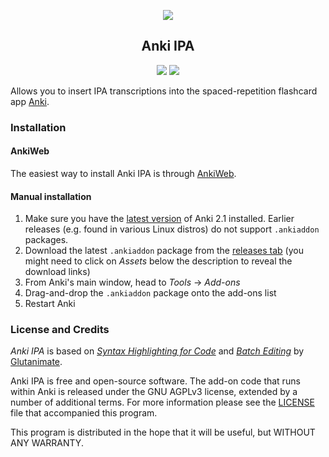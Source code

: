 <p align="center"><img src="https://github.com/m-rtin/anki-ipa/blob/master/screenshots/screenshot0.png"></p>

<h2 align="center">Anki IPA</h2>
<p align="center">
<a title="License: GNU AGPLv3" href="https://github.com/m-rtin/anki-ipa/blob/master/LICENSE"><img  src="https://img.shields.io/badge/license-GNU AGPLv3-green.svg"></a>
<a title="Rate on AnkiWeb" href="https://ankiweb.net/shared/info/799647424"><img src="https://glutanimate.com/logos/ankiweb-rate.svg"></a>
<br>
</p>


Allows you to insert IPA transcriptions into the spaced-repetition flashcard app [Anki](https://apps.ankiweb.net/).

### Installation

#### AnkiWeb <!-- omit in toc -->

The easiest way to install Anki IPA is through [AnkiWeb](https://ankiweb.net/shared/info/799647424).

#### Manual installation <!-- omit in toc -->

1. Make sure you have the [latest version](https://apps.ankiweb.net/#download) of Anki 2.1 installed. Earlier releases (e.g. found in various Linux distros) do not support `.ankiaddon` packages.
2. Download the latest `.ankiaddon` package from the [releases tab](https://github.com/m-rtin/anki-ipa/releases/) (you might need to click on *Assets* below the description to reveal the download links)
3. From Anki's main window, head to *Tools* → *Add-ons*
4. Drag-and-drop the `.ankiaddon` package onto the add-ons list
5. Restart Anki

### License and Credits

*Anki IPA* is based on [*Syntax Highlighting for Code*](https://ankiweb.net/shared/info/1463041493) and [*Batch Editing*](https://ankiweb.net/shared/info/291119185) by [Glutanimate](https://github.com/glutanimate). 

Anki IPA is free and open-source software. The add-on code that runs within Anki is released under the GNU AGPLv3 license, extended by a number of additional terms. For more information please see the [LICENSE](https://github.com/m-rtin/anki-ipa/blob/master/LICENSE) file that accompanied this program.

This program is distributed in the hope that it will be useful, but WITHOUT ANY WARRANTY.
